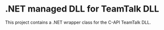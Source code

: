 # .NET managed DLL for TeamTalk DLL

This project contains a .NET wrapper class for the C-API TeamTalk DLL.

